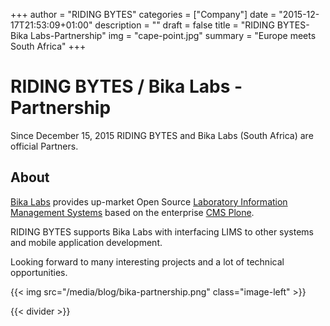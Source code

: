 +++
author = "RIDING BYTES"
categories = ["Company"]
date = "2015-12-17T21:53:09+01:00"
description = ""
draft = false
title = "RIDING BYTES-Bika Labs-Partnership"
img = "cape-point.jpg"
summary = "Europe meets South Africa"
+++

# RIDING BYTES / Bika Labs - Partnership

<!-- {{< tweet 677201899674800129 >}} -->

Since December 15, 2015 RIDING BYTES and Bika Labs (South Africa) are official Partners.

<!--more-->

## About

[Bika Labs](http://bikalabs.com) provides up-market Open Source
[Laboratory Information Management Systems](https://en.wikipedia.org/wiki/Laboratory_information_management_system)
based on the enterprise [CMS Plone](https://plone.org).

RIDING BYTES supports Bika Labs with interfacing LIMS to other systems and
mobile application development.

Looking forward to many interesting projects and a lot of technical opportunities.

{{< img src="/media/blog/bika-partnership.png" class="image-left" >}}

<!-- {{< tweet 676372319506444288>}} -->

{{< divider >}}

